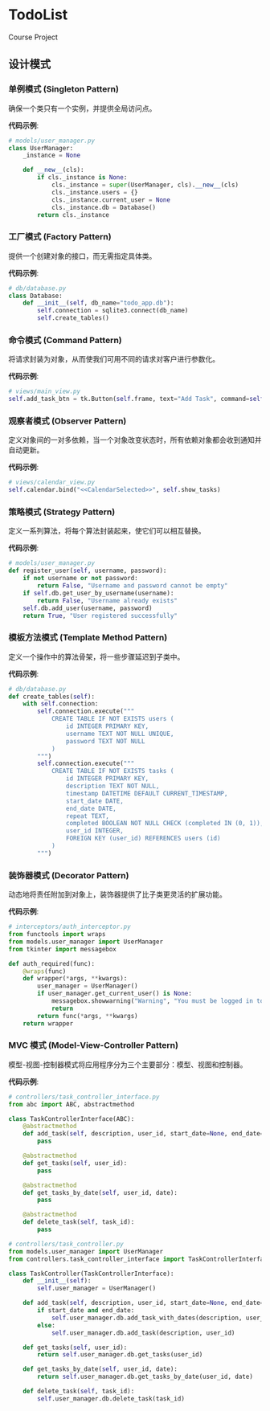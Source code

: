 # TodoList

Course Project

## 设计模式

### 单例模式 (Singleton Pattern)
确保一个类只有一个实例，并提供全局访问点。

**代码示例**:
```python
# models/user_manager.py
class UserManager:
    _instance = None

    def __new__(cls):
        if cls._instance is None:
            cls._instance = super(UserManager, cls).__new__(cls)
            cls._instance.users = {}
            cls._instance.current_user = None
            cls._instance.db = Database()
        return cls._instance
```

### 工厂模式 (Factory Pattern)
提供一个创建对象的接口，而无需指定具体类。

**代码示例**:
```python
# db/database.py
class Database:
    def __init__(self, db_name="todo_app.db"):
        self.connection = sqlite3.connect(db_name)
        self.create_tables()
```
### 命令模式 (Command Pattern)
将请求封装为对象，从而使我们可用不同的请求对客户进行参数化。

**代码示例**:
```python
# views/main_view.py
self.add_task_btn = tk.Button(self.frame, text="Add Task", command=self.add_task)
```
### 观察者模式 (Observer Pattern)
定义对象间的一对多依赖，当一个对象改变状态时，所有依赖对象都会收到通知并自动更新。

**代码示例**:
```python
# views/calendar_view.py
self.calendar.bind("<<CalendarSelected>>", self.show_tasks)
```
### 策略模式 (Strategy Pattern)
定义一系列算法，将每个算法封装起来，使它们可以相互替换。

**代码示例**:
```python
# models/user_manager.py
def register_user(self, username, password):
    if not username or not password:
        return False, "Username and password cannot be empty"
    if self.db.get_user_by_username(username):
        return False, "Username already exists"
    self.db.add_user(username, password)
    return True, "User registered successfully"
```
### 模板方法模式 (Template Method Pattern)
定义一个操作中的算法骨架，将一些步骤延迟到子类中。

**代码示例**:
```python
# db/database.py
def create_tables(self):
    with self.connection:
        self.connection.execute("""
            CREATE TABLE IF NOT EXISTS users (
                id INTEGER PRIMARY KEY,
                username TEXT NOT NULL UNIQUE,
                password TEXT NOT NULL
            )
        """)
        self.connection.execute("""
            CREATE TABLE IF NOT EXISTS tasks (
                id INTEGER PRIMARY KEY,
                description TEXT NOT NULL,
                timestamp DATETIME DEFAULT CURRENT_TIMESTAMP,
                start_date DATE,
                end_date DATE,
                repeat TEXT,
                completed BOOLEAN NOT NULL CHECK (completed IN (0, 1)),
                user_id INTEGER,
                FOREIGN KEY (user_id) REFERENCES users (id)
            )
        """)
```
### 装饰器模式 (Decorator Pattern)
动态地将责任附加到对象上，装饰器提供了比子类更灵活的扩展功能。

**代码示例**:
```python
# interceptors/auth_interceptor.py
from functools import wraps
from models.user_manager import UserManager
from tkinter import messagebox

def auth_required(func):
    @wraps(func)
    def wrapper(*args, **kwargs):
        user_manager = UserManager()
        if user_manager.get_current_user() is None:
            messagebox.showwarning("Warning", "You must be logged in to perform this action")
            return
        return func(*args, **kwargs)
    return wrapper
```
### MVC 模式 (Model-View-Controller Pattern)
模型-视图-控制器模式将应用程序分为三个主要部分：模型、视图和控制器。

**代码示例**:
```python
# controllers/task_controller_interface.py
from abc import ABC, abstractmethod

class TaskControllerInterface(ABC):
    @abstractmethod
    def add_task(self, description, user_id, start_date=None, end_date=None, repeat=None):
        pass

    @abstractmethod
    def get_tasks(self, user_id):
        pass

    @abstractmethod
    def get_tasks_by_date(self, user_id, date):
        pass

    @abstractmethod
    def delete_task(self, task_id):
        pass
```
```python
# controllers/task_controller.py
from models.user_manager import UserManager
from controllers.task_controller_interface import TaskControllerInterface

class TaskController(TaskControllerInterface):
    def __init__(self):
        self.user_manager = UserManager()

    def add_task(self, description, user_id, start_date=None, end_date=None, repeat=None):
        if start_date and end_date:
            self.user_manager.db.add_task_with_dates(description, user_id, start_date, end_date, repeat)
        else:
            self.user_manager.db.add_task(description, user_id)

    def get_tasks(self, user_id):
        return self.user_manager.db.get_tasks(user_id)

    def get_tasks_by_date(self, user_id, date):
        return self.user_manager.db.get_tasks_by_date(user_id, date)

    def delete_task(self, task_id):
        self.user_manager.db.delete_task(task_id)
```



